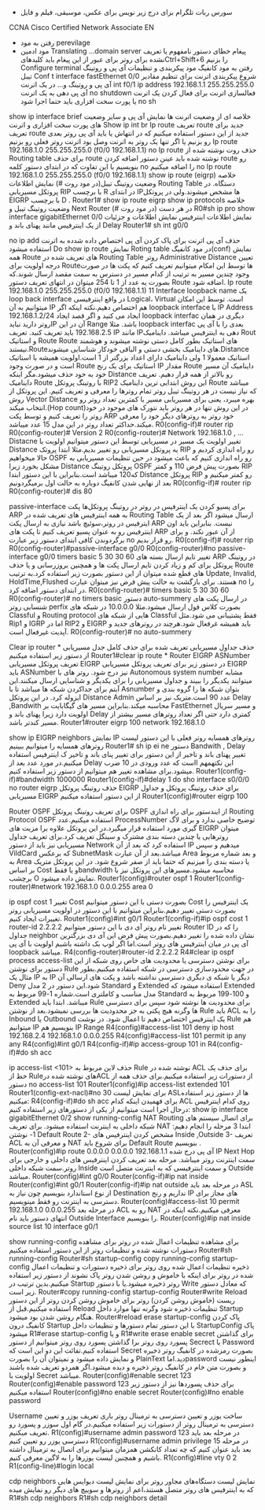 - سورس ربات تلگرام برای درج زیر نویس برای عکس، موسیقی، فیلم و فایل

CCNA
Cisco Certified Network Associate
EN
- رفتن به مود perevilage
- مود ادمین
Translating ...domain server
پیغام خطای دستور نامفهوم یا تعریف نشده برای روتر
برای عبور از این پیغام باید کلیدهایCtrl+Shift+6  را بزنیم
Configure terminal
رفتن به مود کانفیگ
مود پیکربندی و تنظیمات آی پی و روتینگ تیبل
Conf t
interface fastEthernet 0/0
شروع پیکربندی اترنت
برای تنظیم مقادیر آی پی و روتینگ و... در یک اترنت
int f0/1
ip address 192.168.1.1 255.255.255.0
آی پی دهی به یک اترنت
no shutdown
فعالسازی اترنت
برای فعال کردن یک اترنت یا پورت سخت افزاری باید حتما اجرا شود
no sh

show ip interface brief
خلاصه ای از وضعیت اترنت ها
نمایش آی پی و سایر وضعیت های پورت سخت افزاری و اترنت
Show ip int br
Ip route
تعریف route جدید
برای تعریف route جدید از این دستور استفاده میکنیم که در انتهاش یا باید آی پی روتر بعدی رو بزنیم یا اگر تنها یک روتر به اترنت وصل بود اترنت روتر فعلی رو بزنیم
Ip route 192.168.1.0 255.255.255.0 (f0/0 192.168.1.1)
no Ip route
حذف روت نوشته شده از Routing table
برای حذف route  نوشته شده باید عینن دستور اضافه کردن route رو بنویسیم با این تفاوت که در ابتدای دستور کلمه no را اضافه میکنیم
no Ip route 192.168.1.0 255.255.255.0 (f0/0 192.168.1.1)
show ip route (eigrp)
خلاصه وضعیت روتینگ تیبل(در مود روت #)
نمایش اطلاعات Routing Table دستگاه. در پروتکل مسیریابی RIP  با برچسب R  در ابتدای IPها مشخص میشوند.ولی در پروتکل EIGRP  با برچسب D .
Router1# show ip route eigrp
show ip protocols
خلاصه وضعیت روتینگ تیبل  و Next Router  در هر دست (در مود روت #)
R0#sh ip pro
show interface gigabitEthernet 0/0
نمایش اطلاعات اینترفیس
نمایش اطلاعات و جزئیات از یک اینترفیس مانند پهنای باند و Delay 
Router1# sh int g0/0

no ip add
حذف آی پی اترنت
برای پاک کردن آی پی اختصاص داده شدده به اترنت استفاده میشود
Do show ip route
نمایش Roting table در مود کانفیگ(conf)
نمایش همه Route های تعریف شده در Routing Table روتر
Administrative Distance
تعیین درجه اولویت برای Routeها
توسط این امکام میتوانیم تعریف کنیم که پکت ها در صورت وجود چندین مسیر به ترتیب از کدام مسیر در دسترس به سمت مقصد ارسال شوند.که بصورت یه عدد از 1 تا 254 میتوان در انتهای تعریف دستور Route اضافه شود.
Ip route 192.168.1.0 255.255.255.0 (f0/0 192.168.1.1)  11
Interface loopback name
یک loop back interface در واقع اینترفیسی Logical، Virtual است.
توسط این امکان میتوانیم به آن IP هم اختصاص دهیم.نکته اینکه اگر loopback interface  با IP Address 192.168.1.2/24 ایجاد می کنید و اگر قصد ایجاد loopback interfac دیگری در همان روتر دارید نبایدIP  آن در این Range باشد. مثلا loopback interfac بعدی را با آی پی 192.168.2.5 باید تعریف کنید.
تعریف IP مانند IPدهی به اینترفیس میباشد.
داینامیک Rout و استاتیک Route
Route های استاتیک بطور کامل دستی نوشته میشوند و هوشمند نیستند.Routeهای داینامیک بخشی دستی و الباقی خودکار شناسایی میشوند.Distance استاتیک معمولا 1 ولی داینامیک دارای اعداد بزرگتر از 1 است.اولویت همیشه با استاتیک است و در صورت وجود Route استاتیک برای یک رنج IP مقدار Route داینامیک آن مسیر خود به خود حذف میشود.مگر اینکه Distance  رو بالاتر از همه قرار دهیم.
تعریف داینامیک Route با روتینگ پروتکل RIP2
این روش ابتدایی ترین داینامیک Route میباشد که نیاز نیست در هر روتینگ تیبل روتر تمام روترها را معرفی و تعریف کنیم.
این پروتکل از روش Vector Distance بهره میبرد، یعنی برای مسیریابی مسیر با کمترین تعداد روتر رو انتخاب میکند.(Hop count)در این روش تنها در هر روتر باید نتورک های موجود در خود روتر را تعریف کنیم و توسط پکت ARP خود روتر به روترهای دیگر خود را معرفی میکند.حداکثر تعداد روتر در این مدل 15 عدد میباشد.
R0(config-if)#  router rip 
R0(config-router)#  Version 2
R0(config-router)#  Network 192.168.1.0
, …
Distacne
تغییر اولویت یک مسیر در مسیریابی 
توسط این دستور میتوانیم اولویت یا Distance  یه پروتکل مسیریابی رو تغییر بدیم.مثلا ابتدا پروتک RIP رو راه اندازی کردیم و حالا میخواهیم OSPF رو راه اندازی کنیم که باعث میشود در حین تنظیمات مسیریابی به مشکل بخورد زیرا Distance پروتکل روتینگ OSPF بصورت پیش فرض 110  و کمتر RIP  که120 میباشد است.بنابراین با این دستور ابتدا Distance  پروتکل RIP رو کمتر میکنیم و بعد از نهایی شدن کانفیگ دوباره به حالت اول برمیگردونیم
R0(config-if)#  router rip 
R0(config-router)#  dis 80

passive-interface
برای پسیو کردن یک اینترفیس در روتر
در روتینگ پروتکل‌ها پکت ARP به همه اینترفیس های تعریف شده در Routing Table ارسال میشود اگر بعد از یک ایترفیس در روتر،سوئیچ باشد نیازی به ارسال پکت ARP نیست. بنابراین باید اون اینترفیس رو به عنوان پسیو تعریف کنیم تا پکت های ARP از آن عبور نکند. و برای برگردوندن کافی ابتدای دستور زیر عبارت no رو قرار بدیم.
R0(config-if)#  router rip 
R0(config-router)#passive-interface g0/0
R0(config-router)#no passive-interface g0/0
timers basic 5 30 30 60
تغییر تایم ارسال بسته های ARP در روتینگ پروتکل
برای کم و زیاد کردن تایم ارسال پکت ها و همچنین بروزرسانی و یا حذف Route های قطع شده میتوان از این دستور بصورت زیر استفاده کرد.به ترتیب
 Update, Invalid, HoldTime,Flushed هستند.
برای بازگشت به حالت پیش فرض نیز میتوان عبارت no را در ابتدای دستور اضافه کرد.
R0(config-router)# timers basic 5 30 30 60
R0(config-router)# no timers basic
دستور auto-summery
در ارسال پکت های شنسایی روتر perfix بصورت کلاس فول ارسال میشود.مثلا 10.0.0.0
در شبکه های Classful و Routing protocol هایی از شبکه های Classful فقط پشتیبانی می شود.مثل Rip1 و IGRP اما در RIP2  و EIGRP باید همیشه غرفعال شود.هرچند در روترهای جدید و آپدیت غیرفعال است.
R0(config-router)# no auto-summery

Clear ip router *
حذف جداول مسیریابی تعریف شده 
برای حذف کامل جدل مسیریابی از دستور زیر استفاده میکنیم
Router1#clear ip route *
Router EIGRP ASNumber
تعریف پروتکل مسیریابی EIGRP
در دستور زیر برای تعریف پروتکل مسیریابی EIGRP باید ASNumber نیز درج شود. روتر های با Autonomous system number  مشابه میتوانند یکدیگر را ببیند و جداول مسیریابی را برای یکدیگر و شناسایی ارسال میکنند.این آیتم برای جداکردن شبکه ها میباشد تا با Asnumber  بتوان شبکه ها را گروه بندی و ایزوله کرد.
در این پروتکل Distance Admin عدد 90 است.متریک نیز بر اساس Delay ,Bandwith محاسبه میکند.بنابراین مسیر های گیگابایت بر FastEthernet  و مسیر سریال اولویت دارد زیرا پهنای باند و Delay کمتری دارد حتی اگر تعداد روترهای مسیر بیشتر از مسیر کندتر باشد.
Router1#router eigrp 100
network 192.168.1.0

show ip EIGRP neighbors
نمایش  IP روترهای همسایه روتر فعلی
با این دستور لیست روترهای همسایه را میتوانیم ببینیم
Router1# sh ip ei ne
دستور Bandwith , Delay
تغییر پهنای باند و تاخیر
از این دستور برای تغییر پنای باند و تاخیر ک اینترفیس استفاده میکنیم.در مورد عدد بعد از Delay این نکتهمهم ااست که عدد ورودی در 10 ضرب میشود.برای مشاهده تغییر هم میتوانیم از دستور زیر استفاده کنیم.
Router1(config-if)#bandwidth 1000000
Router1(config-if)#delay 1
do sho interface s0/0/0
no router eigrp <ASN>
حذف روتینگ پروتکل EIGRP
برای حذف روتینگ پروتکل و جداول مسیریابی EIGRP  از این دستور استفاده میکنیم
Router1(config)#router eigrp 100

Router OSPF <ProcessNumber>
برای تعریف روتینگ پروتکل OSPF
از ایندستور برای راه اندازی Routing Protocol OSPF استفاده میکنیم.عدد ProcessNumber توضیح خاصی ندارد و برای لاگ گیری مورد استفاده قرار میگیرد.در این پروتکل علاوه برا مزیت های EIGRP میتوان روترهایی یا چندین دسته بندی مشترک و سینگل تعریف کرد.برای تعریف جداول مسیریابی نیز باید از دستور Network  استفاده کرد که بعد از آن IP میدهیم و سپس VildCard که برعکس SubnetMask میباشد.بعد از آن عبارت Area  و بعد شماره مربوط به Area یا دسته بندی را میزنیم که حتما باید از صفر شروع شود.
در این پروتکل متریک بر اساس Cost و یا فقطbandwidth  محاسبه میشود.مسیرهای این پروتکل نیز با برچشب O نمایش داده میشود.
Router1(config)#router ospf 1
Router1(config-router)#network 192.168.1.0 0.0.0.255 area 0


ip ospf cost 1
تغییر Cost بصورت دستی
با این دستور میتوانیم Cost یک اینترفیس را بصورت دستی تغییر دهیم.بنابراین میتوانیم با این دستور در اولویت مسیریابی روتر تغییرات ایجاد کنیم.
Router1(config)#int g0/1
Router1(config-if)#ip ospf cost 1
router-id 2.2.2.2
تغییر نام روتر آی دی
با این دستور میتوانیم Router ID را که در جداول neighbor نشان داده شده را تغییر دهیم.بصورت پیش فرض این آی دی بزرگترین آی پی در میان اینترفیس های روتر است.اما اگر لوپ بک داشته باشیم اولویت با آی پی loopback میباشد.
R4(config-router)#router-id 2.2.2.2
R4#clear ip ospf process
access-list
برای نوشتن دسترسی یا محدودیت های خاص روی شبکه
از این دستور برای نوشتن Rule در جهت محدودسازی دسترسی در شبکه استفاده میکنیم.بطور مثال یک IP به IP دیگر یا شبکه ی دیگری دسترسی نداشته باشد و پکت های ارسالی آن Deny شود.این دستور در 2 مدل Standard و Extended استفاده میشود که Extended مدل مناسب و کاملتری است.شماره 1-99 مربوط به Standard و 100-199 مربوط به Extended  میباشد.
ابتدا باید Rule برای محدودیت ها نوشته شود سپس برای دسترسی ها وگرنه هیچ پکتی به جز محدودیت ها بررسی نمیشود.بعد از نوشتن Rule باید ACL را به Inbound یا Outbound یک اینترفیس اختصاص دهیم تا اعمال شود.
در نوشت Rule هم میتوانیم IP بنویسیم هم IP Range
R4(config)#access-list 101 deny ip host 192.168.2.4 192.168.1.0 0.0.0.255 
R4(config)#access-list 101 permit ip any any
R4(config)#int g0/1
R4(config-if)#ip access-group 101 in
R4(config-if)#do sh acc

ip access-list <extended> <101> 
حذف لاین مربوط به Rule نوشته شده در ACL
برای حذف یک خط از Ruleهای نوشته شده درACL  از دستورات زیر استفاده میکنیم.برای حذف همه از دستور no access-list 101
Router1(config)#ip access-list extended 101
Router1(config-ext-nacl)#no 30
برای نمایش لیست ASLها از دستور زیر استفاده میکنیم:
R4(config-if)#do sh acc
برای فهمیدن اینکه کدام ACL روی کدام اینترفیس درحال اجرا است میتوانیم از یکی از دستورهای زیر استفاده کنیم:
show ip interface gigabitEthernet 0/2
show running-config
NAT Routing
برای اتصال سیستم های شبکه داخلی به اینترنت استفاده میشود.
برای تعریف NAT ابتدا 3 مرحله را انجام دهیم:
1-	نوشتن Default Route
2-	مشخص کردن اینترفیس های Inside ,Outside
3-	 تعریف ACL و معرفی آن به NAT
برای شروع باید Default Route بنویسیم .
Router(config)#ip route 0.0.0.0 0.0.0.0 192.168.1.1
آی پی درج شده IP Next Hop سمت اینترنت روتر میباشد.
مرحله بعد تعریف کردن اینترفیس های داخلی و خارجی برای روتر.سمت شبکه داخلی Inside و سمت اینترفیسی که به اینترنت متصل است Outside میباشد.
Router(config)#int g0/0
Router(config-if)#ip nat inside
Router(config)#int g0/1
Router(config-if)#ip nat outside 
در مرحله بعد باید ASL از نوع استاندارد بنویسیم چون نیاز به Destination نداریم و رنج IP های مجاز برای دسترسی به اینترنت رو فقط مینویسیم.
Router(config)#access-list 10 permit 192.168.1.0 0.0.0.255
در مرحله بعد ACL رو به NAT معرفی میکنیم.نکته اینکه در انتهای دستور باید نام Outside Interface را بنویسیم.
Router(config)#ip nat inside source list 10 interface g0/1

show running-config
برای مشاهده تنظیمات اعمال شده در روتر 
برای مشاهده دستورات نوشته شده و تنظیمات روتر از این دستور استفاده میکنیم
Router#sh running-config 
Router#sh startup-config 
copy running-config startup-config
ذخیره تنظیمات اعمال شده روی روتر
برای ذخیره دستورات و تنظیمات اعمال شده در روتر برای اینکه با خاموش و روشن شدن روتر پاک نشوند از دستور زیر استفاده میکنیم.بدین ترتیب در Startup روتر ذخیره میشود.یا با دستور Write  که معادل دستور زیر است.
Router#copy running-config startup-config 
Router#write
Reload
ریست (خاموش روشن کردن) روتر
برای خاموش روشن کردن روتر از این دستور استفاده میکنیم.قبل از Reload تنظیمات ذخیره شود وگرنه تنها موارد داخل Startup هنگام روشن شدن بود میشود.
Router#reload
erase startup-config
پاک کردن کانفیگ درون Startup
با این دستور تمام دستورها و تنظیمات داخل StartupConfig پاک میشود
R1#erase startup-config
و یا 
R1#write erase
enable secret <password>
برای گذاشتن پسورد روی روتر
برا گذاشتن پسورد روی روتر میتوانیم از دستور Secrect یا Password  استفاده کنیم.تفائت این دو این است که Secret  بصورت رمزشده در کانفیگ روتر ذخیره و نمایش داده میشود و نمیتوان آن را بصورت PlainText دید.اماpassword  اینطور نیست و بصورت متن خام در کانفیگ روتر ذخیره و دیده میشود.اگر همردو تعریف شده باشند اولویت با Secret  میباشد.
Router(config)#enable secret 123
Router(config)#enable password 123
برای حذف پسوردها نیز از دستور زیر استفاده میکنیم
Router(config)#no enable secret 
Router(config)#no enable password

Username
ساخت یوزر و تعیین دسترسی به ترمینال روتر
باری تعریف یوزر و تعیین دسترسی به ترمینال روتر از دستورات زیر استفاده میکنیم.در گام اول سوزر و پسورد رو تعریف میکنیم.
R1(config)#username admin password 123
در مرحله بعد باید دسترسی یوزر رو تعیین کنیم
R1(config)#username admin privilege 15
در مرحله بعد باید عنوان کنیم که چه تعداد کانکشن همزمان میتوانیم برای اتصال به ترمینال داشته باشیم و همچنین لیست یوزرها را به لاگین معرفی کنیم.
R1(config)#line vty 0 2
R1(config-line)#login local

cdp neighbors
نمایش لیست دستگاه‌های مجاور روتر
برای نمایش لیست دیوایس هایی که به اینترفیس های روتر متصل هستند،اعم از روترها و سوییچ های دیگر رو نمایش میده
R1#sh cdp neighbors 
R1#sh cdp neighbors detail 

